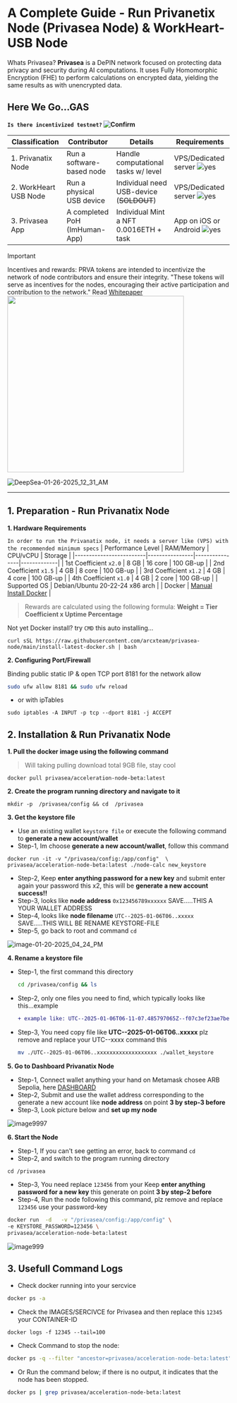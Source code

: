 # A Complete Guide - Run Privanetix Node (Privasea Node) & WorkHeart-USB Node

Whats Privasea? **Privasea** is a DePIN network focused on protecting data privacy and security during AI computations. It uses Fully Homomorphic Encryption (FHE) to perform calculations on encrypted data, yielding the same results as with unencrypted data.

## Here We Go...GAS 
**`Is there incentivized testnet?` ![Confirm](https://img.shields.io/badge/confirm-yes-brightgreen)**

| Classification                   | Contributor                    | Details                              | Requirements                  |
|----------------------------------|--------------------------------|--------------------------------------|-------------------------------|
| 1. Privanatix Node               | Run a software-based node      | Handle computational tasks w/ level      | VPS/Dedicated server ![yes](https://img.shields.io/badge/yes-brightgreen)  |
| 2. WorkHeart USB Node            | Run a physical USB device      | Individual need USB-device (~~SOLDOUT~~) | VPS/Dedicated server ![yes](https://img.shields.io/badge/yes-brightgreen)  |
| 3. Privasea App                  | A completed PoH (ImHuman-App)  | Individual Mint a NFT 0.0016ETH + task   | App on iOS or Android ![yes](https://img.shields.io/badge/yes-brightgreen) |

> [!IMPORTANT]
> Incentives and rewards: PRVA tokens are intended to incentivize the network of node contributors and ensure their integrity. "These tokens will serve as incentives for the nodes, encouraging their active participation and contribution to the network." Read [Whitepaper](https://privasea.ai/whitepaper)
> <img src="https://github.com/user-attachments/assets/8dd49f17-867a-40f2-a6da-aa9ce564db74" width="400"> 

![DeepSea-01-26-2025_12_31_AM](https://github.com/user-attachments/assets/81a4ff84-a89f-4ef9-99cc-078bfde7bdee)

---

## 1. Preparation - Run Privanatix Node
**1. Hardware Requirements**

`In order to run the Privanatix node, it needs a server like (VPS) with the recommended minimum specs`
| Performance Level       | RAM/Memory     | CPU/vCPU       | Storage     |
|-------------------------|----------------|----------------|-------------|
| 1st Coefficient `x2.0`  | 8 GB           | 16 core        | 100 GB-up   | 
| 2nd Coefficient `x1.5`  | 4 GB           | 8 core         | 100 GB-up   |
| 3rd Coefficient `x1.2`  | 4 GB           | 4 core         | 100 GB-up   | 
| 4th Coefficient `x1.0`  | 4 GB           | 2 core         | 100 GB-up   | 
| Supported OS            | Debian/Ubuntu 20-22-24 x86 arch |
| Docker                  | [Manual Install Docker](https://docs.docker.com/engine/install/ubuntu/#install-using-the-repository) |

> Rewards are calculated using the following formula: **Weight = Tier Coefficient x Uptime Percentage**

Not yet Docker install? try `CMD` this auto installing...
```
curl sSL https://raw.githubusercontent.com/arcxteam/privasea-node/main/install-latest-docker.sh | bash
```
**2. Configuring Port/Firewall**

Binding public static IP & open TCP port 8181 for the network allow

```bash
sudo ufw allow 8181 && sudo ufw reload
```
- or with ipTables
```
sudo iptables -A INPUT -p tcp --dport 8181 -j ACCEPT
```

## 2. Installation & Run Privanatix Node

**1. Pull the docker image using the following command**

> Will taking pulling download total 9GB file, stay cool

```
docker pull privasea/acceleration-node-beta:latest
```
**2. Create the program running directory and navigate to it**

```
mkdir -p  /privasea/config && cd  /privasea
```
**3. Get the keystore file**

- Use an existing wallet `keystore file` or execute the following command to **generate a new account/wallet**
- Step-1, Im choose **generate a new account/wallet**, follow this command

```
docker run -it -v "/privasea/config:/app/config"  \
privasea/acceleration-node-beta:latest ./node-calc new_keystore
```
- Step-2, Keep **enter anything password for a new key** and submit enter again your password this x2, this will be **generate a new account success!!**
- Step-3, looks like **node address** `0x123456789xxxxxx` SAVE.....THIS A YOUR WALLET ADDRESS
- Step-4, looks like **node filename** `UTC--2025-01-06T06..xxxxx` SAVE.....THIS WILL BE RENAME KEYSTORE-FILE
- Step-5, go back to root and command `cd`

![image-01-20-2025_04_24_PM](https://github.com/user-attachments/assets/25cce29b-8b93-4bc5-a06d-5089b0ca8e8b)

**4. Rename a keystore file**

- Step-1, the first command this directory
  ```bash
  cd /privasea/config && ls
  ```
- Step-2, only one files you need to find, which typically looks like this...example
  ```diff
  + example like: UTC--2025-01-06T06-11-07.485797065Z--f07c3ef23ae7beb8cd8ba5ff546e35fd4b332b34
  ```
- Step-3, You need copy file like **UTC--2025-01-06T06..xxxxx** plz remove and replace your UTC--xxxx command this
  ```bash
  mv ./UTC--2025-01-06T06..xxxxxxxxxxxxxxxxxxx ./wallet_keystore
  ```

**5. Go to Dashboard Privanatix Node**

- Step-1, Connect wallet anything your hand on Metamask chosee ARB Sepolia, here [DASHBOARD](https://deepsea-beta.privasea.ai/privanetixNode)
- Step-2, Submit and use the wallet address corresponding to the generate a new account like **node address** on point **3 by step-3 before**
- Step-3, Look picture below and **set up my node**

![image9997](https://github.com/user-attachments/assets/80f07287-7b89-461b-ac73-6ef5eb60eb45)

**6. Start the Node**

- Step-1, If you can't see getting an error, back to command `cd`
- Step-2, and switch to the program running directory
```
cd /privasea
```
- Step-3, You need replace `123456` from your Keep **enter anything password for a new key** this generate on point **3 by step-2 before**
- Step-4, Run the node following this command, plz remove and replace `123456` use your password-key
```bash
docker run  -d   -v "/privasea/config:/app/config" \
-e KEYSTORE_PASSWORD=123456 \
privasea/acceleration-node-beta:latest
```

![image999](https://github.com/user-attachments/assets/b9af68c1-c7b0-42ba-99ed-c7e155d6764e)

## 3. Usefull Command Logs

- Check docker running into your sercvice
```bash
docker ps -a
```

- Check the IMAGES/SERCIVCE for Privasea and then replace this `12345` your CONTAINER-ID
```
docker logs -f 12345 --tail=100
```

- Check Command to stop the node:
```bash
docker ps -q --filter "ancestor=privasea/acceleration-node-beta:latest" | xargs --no-run-if-empty docker stop
```
- Or Run the command below; if there is no output, it indicates that the node has been stopped.
```bash
docker ps | grep privasea/acceleration-node-beta:latest
```
